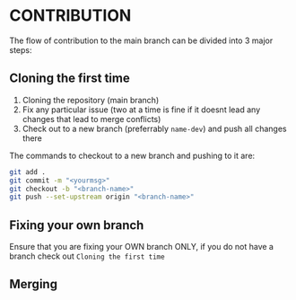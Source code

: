 # CONTRIBUTION

The flow of contribution to the main branch can be divided into 3 major steps:

## Cloning the first time

1. Cloning the repository (main branch)
2. Fix any particular issue (two at a time is fine if it doesnt lead any changes that lead to merge conflicts)
3. Check out to a new branch (preferrably `name-dev`) and push all changes there

The commands to checkout to a new branch and pushing to it are:

```sh 
git add .
git commit -m "<yourmsg>"
git checkout -b "<branch-name>"
git push --set-upstream origin "<branch-name>"
```

## Fixing your own branch 

Ensure that you are fixing your OWN branch ONLY, if you do not have a branch check out `Cloning the first time`

## Merging


